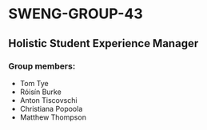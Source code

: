 # SWENG-GROUP-43
## Holistic Student Experience Manager

### Group members:
- Tom Tye 
- Róisín Burke
- Anton Tiscovschi
- Christiana Popoola
- Matthew Thompson

